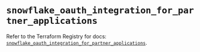 # `snowflake_oauth_integration_for_partner_applications`

Refer to the Terraform Registry for docs: [`snowflake_oauth_integration_for_partner_applications`](https://registry.terraform.io/providers/snowflakedb/snowflake/2.3.0/docs/resources/oauth_integration_for_partner_applications).
